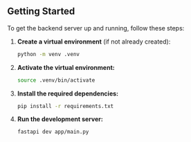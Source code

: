 ## Getting Started

To get the backend server up and running, follow these steps:

1. **Create a virtual environment** (if not already created):

    ```bash
    python -m venv .venv
    ```

2. **Activate the virtual environment:**

    ```bash
    source .venv/bin/activate
    ```

3. **Install the required dependencies:**

    ```bash
    pip install -r requirements.txt
    ```

4. **Run the development server:**

    ```bash
    fastapi dev app/main.py
    ```